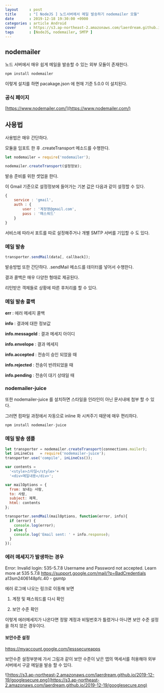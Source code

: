 ```yaml
---
layout     : post
title      : "[ NodeJS ] 노드서버에서 메일 발송하기 nodemailer 모듈"
date       : 2019-12-18 19:30:00 +0900
categories : article Android
cover      : https://s3.ap-northeast-2.amazonaws.com/laerdream.github.io/cover/node.jpg
tags       : [NodeJS, nodemailer, SMTP ]
---
```


## nodemailer

노드 서버에서 매우 쉽게 메일을 발송할 수 있는 외부 모듈이 존재한다.

```javascript
npm install nodemailer
```

이렇게 설치를 하면 pacakage.json 에 현재 기준 5.0.0 이 설치된다.

### 공식 페이지
[https://www.nodemailer.com/](https://www.nodemailer.com/)

## 사용법

사용법은 매우 간단하다.

모듈을 임포트 한 후 .createTransport 메소드를 수행한다.

```javascript
let nodemailer = require('nodemailer');
```

```javascript
nodemailer.createTransport(설정정보);
```

발송 준비를 위한 셋업을 한다.

이 Gmail 기준으로 설정정보에 들어가는 기본 값은 다음과 같이 설정할 수 있다.

```javascript
{
    service : 'gmail',
    auth : {
        user : '계정명@gmail.com',
        pass : '패스워드'
    }
}
```

서비스에 따라서 포트를 따로 설정해주거나 개별 SMTP 서버를 기입할 수 도 있다.

### 메일 발송

```javascript
transporter.sendMail(data[, callback]);
```

발송방법 또한 간단하다. .sendMail 메소드를 데이터를 넣어서 수행한다.

결과 콜백은 매우 다양한 형태로 제공된다.

리턴받은 객체들로 상황에 따른 후처리를 할 수 있다.


### 메일 발송 콜백

**err** : 에러 메세지 콜백

**info** : 결과에 대한 정보값

**info.messageId** : 결과 메세지 아이디

**info.envelope** : 결과 메세지

**info.accepted** : 전송이 승인 되었을 때

**info.rejected** : 전송이 반려되었을 때

**info.pending** : 전송이 대기 상태일 때


### nodemailer-juice

또한 nodemailer-juice 를 설치하면 스타일을 인라인이 아닌 문서내에 첨부 할 수 있다.

그러면 컴파일 과정에서 자동으로 inline 화 시켜주기 때문에 매우 편리하다.

```javascript
npm install nodemailer-juice
```


### 메일 발송 샘플

```javascript
let transporter = nodemailer.createTransport(connections.mailer);
let inLineCss   = require('nodemailer-juice');
transporter.use('compile', inLineCss());

var contents =
  '<style>스타일</style>'+
  '<div>메일내용</div>';

var mailOptions = {
  from: 보내는 사람,
  to: 사람,
  subject: 제목,
  html: contents
};

transporter.sendMail(mailOptions, function(error, info){
  if (error) {
    console.log(error);
  } else {
    console.log('Email sent: ' + info.response);
  }
});
```

### 에러 메세지가 발생하는 경우

Error: Invalid login: 535-5.7.8 Username and Password not accepted. Learn more at
535 5.7.8  https://support.google.com/mail/?p=BadCredentials a13sm2406148pfc.40 - gsmtp

에러 로그에 나오는 링크로 이동해 보면

1. 계정 및 패스워드를 다시 확인

2. 보안 수준 확인

이렇게 에러메세지가 나온다면 정말 계정과 비밀번호가 틀렸거나 아니면 보안 수준 설정을 하지 않은 경우이다.

#### 보안수준 설정
https://myaccount.google.com/lesssecureapps

보안수준 설정부분에 가서 그림과 같이 보안 수준이 낮은 앱의 액세서를 허용해야 외부 서버에서 구글 메일을 발송 할 수 있다.

![https://s3.ap-northeast-2.amazonaws.com/laerdream.github.io/2019-12-19/googlesecure.png](https://s3.ap-northeast-2.amazonaws.com/laerdream.github.io/2019-12-19/googlesecure.png)